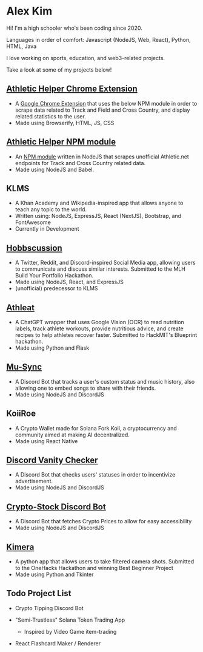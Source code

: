 # Alex Kim

Hi! I'm a high schooler who's been coding since 2020.

Languages in order of comfort: Javascript (NodeJS, Web, React), Python, HTML, Java

I love working on sports, education, and web3-related projects.

Take a look at some of my projects below!

## [Athletic Helper Chrome Extension](https://github.com/ALEXA8596/AthleticNetExtension)

- A [Google Chrome Extension](https://chromewebstore.google.com/detail/athletic-helper/gdnmapolllodbicoalbfpainmldmabek) that uses the below NPM module in order to scrape data related to Track and Field and Cross Country, and display related statistics to the user.
- Made using Browserify, HTML, JS, CSS

## [Athletic Helper NPM module](https://github.com/ALEXA8596/AthleticNetWrapper)

- An [NPM module](https://www.npmjs.com/package/athletichelper) written in NodeJS that scrapes unofficial Athletic.net endpoints for Track and Cross Country related data.
- Made using NodeJS and Babel.

## KLMS

- A Khan Academy and Wikipedia-inspired app that allows anyone to teach any topic to the world.
- Written using: NodeJS, ExpressJS, React (NextJS), Bootstrap, and FontAwesome
- Currently in Development

## [Hobbscussion](https://github.com/TrollerZLabZ/Hobbscussion)

- A Twitter, Reddit, and Discord-inspired Social Media app, allowing users to communicate and discuss similar interests. Submitted to the MLH Build Your Portfolio Hackathon.
- Made using NodeJS, React, and ExpressJS
- (unofficial) predecessor to KLMS

## [Athleat](https://github.com/ALEXA8596/ATHLEAT)

- A ChatGPT wrapper that uses Google Vision (OCR) to read nutrition labels, track athlete workouts, provide nutritious advice, and create recipes to help athletes recover faster. Submitted to HackMIT's Blueprint hackathon.
- Made using Python and Flask

## [Mu-Sync](https://github.com/ALEXA8596/Discord-Presence-Logger)

- A Discord Bot that tracks a user's custom status and music history, also allowing one to embed songs to share with their friends.
- Made using NodeJS and DiscordJS

## KoiiRoe

- A Crypto Wallet made for Solana Fork Koii, a cryptocurrency and community aimed at making AI decentralized.
- Made using React Native

## [Discord Vanity Checker](https://github.com/TrollerZLabZ/DiscordVanityRoleGiver)

- A Discord Bot that checks users' statuses in order to incentivize advertisement.
- Made using NodeJS and DiscordJS

## [Crypto-Stock Discord Bot](https://github.com/ALEXA8596/CryptoTracker)

- A Discord Bot that fetches Crypto Prices to allow for easy accessibility
- Made using NodeJS and DiscordJS

## [Kimera](https://github.com/TrollerZLabZ/OneHacks-Kimera-App)

- A python app that allows users to take filtered camera shots. Submitted to the OneHacks Hackathon and winning Best Beginner Project
- Made using Python and Tkinter

## Todo Project List

- Crypto Tipping Discord Bot
- "Semi-Trustless" Solana Token Trading App

  - Inspired by Video Game item-trading
- React Flashcard Maker / Renderer

<!--
**ALEXA8596/ALEXA8596** is a ✨ _special_ ✨ repository because its `README.md` (this file) appears on your GitHub profile.

Here are some ideas to get you started:

- 🔭 I’m currently working on ...
- 🌱 I’m currently learning ...
- 👯 I’m looking to collaborate on ...
- 🤔 I’m looking for help with ...
- 💬 Ask me about ...
- 📫 How to reach me: ...
- 😄 Pronouns: ...
- ⚡ Fun fact: ...
-->
